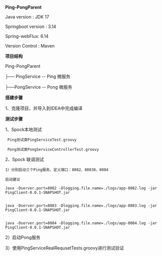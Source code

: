 **Ping-PongParent**

  Java version : JDK 17

  Springboot version :  3.14

  Spring-webFlux: 6.14

  Version Control : Maven


**项目结构**

Ping-PongParent

  ├── PingService -- Ping 微服务

  ├──PongService -- Pong 微服务


**搭建步骤**

  1、克隆项目，并导入到IDEA中完成编译


**测试步骤**

  1、Spock本地测试

     Ping测试类PingServiceTest.groovy
   
     Pong测试类PongServiceControllerTest.groovy
   

  2、Spock 联调测试

    1）分别启动三个Ping服务，定义端口：8082、80838、8084

    启动建议

    Java -Dserver.port=8082 -Dlogging.file.name=./logs/app-8082.log -jar PingClient-0.0.1-SNAPSHOT.jar


    java -Dserver.port=8083 -Dlogging.file.name=./logs/app-8083.log -jar PingClient-0.0.1-SNAPSHOT.jar


    java -Dserver.port=8084 -Dlogging.file.name=./logs/app-8084.log -jar PingClient-0.0.1-SNAPSHOT.jar

  2）启动Pong服务

  3）使用PingServiceRealRequsetTests.groovy进行测试验证
